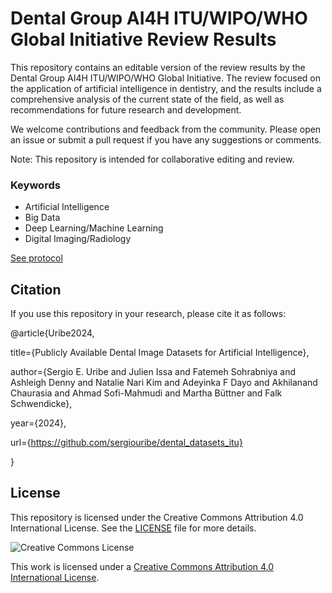 # Dental Group AI4H ITU/WIPO/WHO Global Initiative Review Results

This repository contains an editable version of the review results by the Dental Group AI4H ITU/WIPO/WHO Global Initiative. The review focused on the application of artificial intelligence in dentistry, and the results include a comprehensive analysis of the current state of the field, as well as recommendations for future research and development.



We welcome contributions and feedback from the community. Please open an issue or submit a pull request if you have any suggestions or comments.

Note: This repository is intended for collaborative editing and review. 


### Keywords
- Artificial Intelligence
- Big Data
- Deep Learning/Machine Learning
- Digital Imaging/Radiology

[See protocol](https://osf.io/mf897/)


## Citation

If you use this repository in your research, please cite it as follows:

@article{Uribe2024,

title={Publicly Available Dental Image Datasets for Artificial Intelligence},

author={Sergio E. Uribe and Julien Issa and Fatemeh Sohrabniya and Ashleigh Denny and Natalie Nari Kim and Adeyinka F Dayo and Akhilanand Chaurasia and Ahmad Sofi-Mahmudi and Martha Büttner and Falk Schwendicke},

year={2024},

url={https://github.com/sergiouribe/dental_datasets_itu}

}



## License

This repository is licensed under the Creative Commons Attribution 4.0 International License. See the [LICENSE](LICENSE) file for more details.

![Creative Commons License](https://i.creativecommons.org/l/by/4.0/88x31.png)

This work is licensed under a [Creative Commons Attribution 4.0 International License](http://creativecommons.org/licenses/by/4.0/).
